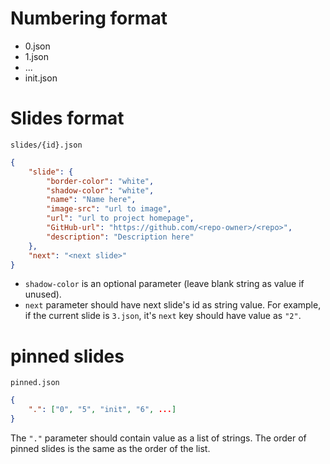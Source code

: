 # Numbering format
 - 0.json
 - 1.json
 - ...
 - init.json

# Slides format
`slides/{id}.json`
```json
{
    "slide": {
        "border-color": "white",
        "shadow-color": "white",
        "name": "Name here",
        "image-src": "url to image",
        "url": "url to project homepage",
        "GitHub-url": "https://github.com/<repo-owner>/<repo>",
        "description": "Description here"
    },
    "next": "<next slide>"
}
```
 - `shadow-color` is an optional parameter (leave blank string as value if unused).
 - `next` parameter should have next slide's id as string value. For example, if the current slide is `3.json`, it's `next` key should have value as `"2"`.

# pinned slides
`pinned.json`
```json
{
    ".": ["0", "5", "init", "6", ...]
}
```
The `"."` parameter should contain value as a list of strings. The order of pinned slides is the same as the order of the list.
